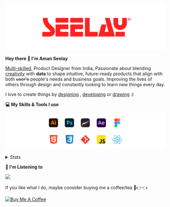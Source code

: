 [![banner](./images/seelay.svg)](https://www.seelay.in)

**Hey there 👋 I'm Aman Seelay**

[Multi-skilled](https://www.seelay.in/#skills), Product Designer from India, Passionate about blending [creativity](https://illustrations.seelay.in) with <b>data</b> to shape intuitive, future-ready products that align with both <s>user's</s> people's needs and business goals. Improving the lives of others through design and constantly looking to learn new things every day.

I love to create things by [designing](https://www.seelay.in/#work) , [developing](https://www.seelay.in/#projects) or [drawing](https://art.seelay.in) :)

**💻 My Skills & Tools I use**

[![banner](./images/skills&tools.svg)](https://www.seelay.in/about)

<details>
  <summary>Stats</summary>

---

<!--START_SECTION:waka-->
![Profile Views](http://img.shields.io/badge/Profile%20Views-3-blue)

**🐱 My GitHub Data** 

> 📦 809.7 kB Used in GitHub's Storage 
 > 
> 🏆 1,008 Contributions in the Year 2025
 > 
> 💼 Opted to Hire
 > 
> 📜 1 Public Repository 
 > 
> 🔑 27 Private Repository 
 > 
**I'm a Night 🦉** 

```text
🌞 Morning                463 commits         ███░░░░░░░░░░░░░░░░░░░░░░   11.96 % 
🌆 Daytime                479 commits         ███░░░░░░░░░░░░░░░░░░░░░░   12.38 % 
🌃 Evening                1159 commits        ███████░░░░░░░░░░░░░░░░░░   29.95 % 
🌙 Night                  1769 commits        ███████████░░░░░░░░░░░░░░   45.71 % 
```
📅 **I'm Most Productive on Sunday** 

```text
Monday                   452 commits         ███░░░░░░░░░░░░░░░░░░░░░░   11.68 % 
Tuesday                  599 commits         ████░░░░░░░░░░░░░░░░░░░░░   15.48 % 
Wednesday                618 commits         ████░░░░░░░░░░░░░░░░░░░░░   15.97 % 
Thursday                 528 commits         ███░░░░░░░░░░░░░░░░░░░░░░   13.64 % 
Friday                   451 commits         ███░░░░░░░░░░░░░░░░░░░░░░   11.65 % 
Saturday                 444 commits         ███░░░░░░░░░░░░░░░░░░░░░░   11.47 % 
Sunday                   778 commits         █████░░░░░░░░░░░░░░░░░░░░   20.10 % 
```


📊 **This Week I Spent My Time On** 

```text
🕑︎ Time Zone: Asia/Kolkata

💬 Programming Languages: 
Other                    29 hrs 50 mins      █████████████████░░░░░░░░   68.09 % 
Bash                     4 hrs 9 mins        ██░░░░░░░░░░░░░░░░░░░░░░░   09.47 % 
TypeScript               3 hrs 36 mins       ██░░░░░░░░░░░░░░░░░░░░░░░   08.25 % 
Astro                    2 hrs 26 mins       █░░░░░░░░░░░░░░░░░░░░░░░░   05.55 % 
JSON                     2 hrs 8 mins        █░░░░░░░░░░░░░░░░░░░░░░░░   04.89 % 

🔥 Editors: 
Chrome                   26 hrs 35 mins      ███████████████░░░░░░░░░░   60.67 % 
Cursor                   12 hrs 49 mins      ███████░░░░░░░░░░░░░░░░░░   29.26 % 
Edge                     4 hrs 24 mins       ███░░░░░░░░░░░░░░░░░░░░░░   10.07 % 

💻 Operating System: 
Windows                  43 hrs 49 mins      █████████████████████████   100.00 % 
```

**I Mostly Code in JavaScript** 

```text
JavaScript               17 repos            ███████████████░░░░░░░░░░   58.62 % 
TypeScript               5 repos             ████░░░░░░░░░░░░░░░░░░░░░   17.24 % 
HTML                     4 repos             ███░░░░░░░░░░░░░░░░░░░░░░   13.79 % 
Java                     2 repos             ██░░░░░░░░░░░░░░░░░░░░░░░   06.90 % 
Astro                    1 repo              █░░░░░░░░░░░░░░░░░░░░░░░░   03.45 % 
```




 Last Updated on 13/06/2025 06:53:27 UTC
<!--END_SECTION:waka-->

---

 </details>

**🎵 I'm Listening to**

<object data="https://now-play.vercel.app/api/generate?uid=7a17a86e-d6b7-43b5-8d9c-1d6dae42a779" >

  <img src="https://now-play.vercel.app/api/generate?uid=7a17a86e-d6b7-43b5-8d9c-1d6dae42a779" />

</object>

If you like what I do, maybe consider buying me a coffee/tea 🥺👉👈

<a href="https://www.buymeacoffee.com/seelay" target="_blank"><img src="https://cdn.buymeacoffee.com/buttons/v2/default-red.png" alt="Buy Me A Coffee" width="150" ></a>
